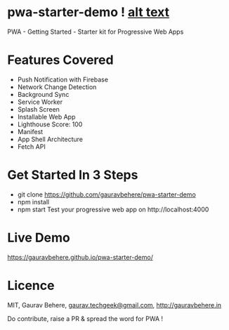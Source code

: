 # pwa-starter-demo ! [alt text](https://gauravbehere.github.io/pwa-starter-demo/images/icon_32.png)
PWA - Getting Started - Starter kit for Progressive Web Apps

# Features Covered
- Push Notification with Firebase
- Network Change Detection
- Background Sync
- Service Worker
- Splash Screen
- Installable Web App
- Lighthouse Score: 100
- Manifest
- App Shell Architecture
- Fetch API

# Get Started In 3 Steps
- git clone https://github.com/gauravbehere/pwa-starter-demo
- npm install
- npm start
Test your progressive web app on http://localhost:4000

# Live Demo
https://gauravbehere.github.io/pwa-starter-demo/

# Licence
MIT, Gaurav Behere, gaurav.techgeek@gmail.com, http://gauravbehere.in

Do contribute, raise a PR & spread the word for PWA !